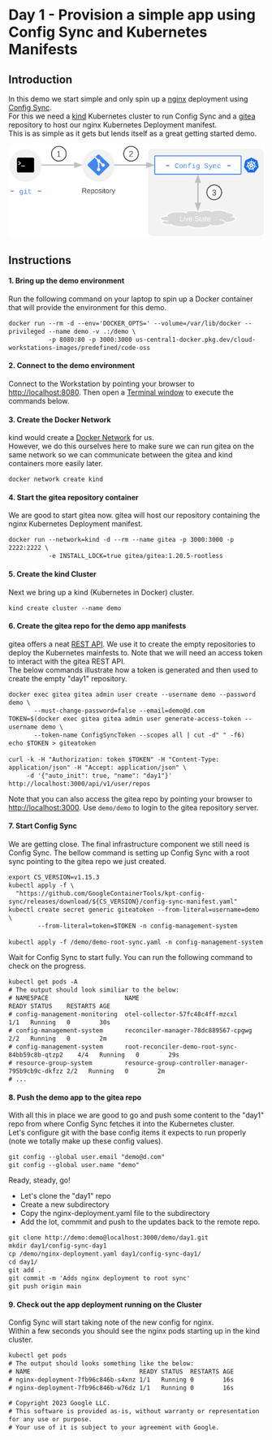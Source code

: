 # Day 1 - Provision a simple app using Config Sync and Kubernetes Manifests

## Introduction
In this demo we start simple and only spin up a [nginx](https://nginx.org/) deployment using [Config Sync](https://cloud.google.com/anthos-config-management/docs/config-sync-overview).  
For this we need a [kind](https://kind.sigs.k8s.io/) Kubernetes cluster to run Config Sync and a [gitea](https://gitea.io) repository to host our nginx Kubernetes Deployment manifest.  
This is as simple as it gets but lends itself as a great getting started demo.  

![Configuration as Data Day1](/images/nephio_cad_day1.png)   

## Instructions

#### 1. Bring up the demo environment
Run the following command on your laptop to spin up a Docker container that will provide the environment for this demo.  

```
docker run --rm -d --env='DOCKER_OPTS=' --volume=/var/lib/docker --privileged --name demo -v .:/demo \
           -p 8080:80 -p 3000:3000 us-central1-docker.pkg.dev/cloud-workstations-images/predefined/code-oss
```

#### 2. Connect to the demo environment
Connect to the Workstation by pointing your browser to [http://localhost:8080](http://localhost:8080).
Then open a [Terminal window](../README.md#Instructions) to execute the commands below.

#### 3. Create the Docker Network
kind would create a [Docker Network](https://docs.docker.com/network/) for us.  
However, we do this ourselves here to make sure we can run gitea on the same network so we can communicate between the gitea and kind containers more easily later.

```
docker network create kind
```

#### 4. Start the gitea repository container
We are good to start gitea now. gitea will host our repository containing the nginx Kubernetes Deployment manifest.

```
docker run --network=kind -d --rm --name gitea -p 3000:3000 -p 2222:2222 \
           -e INSTALL_LOCK=true gitea/gitea:1.20.5-rootless
```

#### 5. Create the kind Cluster
Next we bring up a kind (Kubernetes in Docker) cluster.

```
kind create cluster --name demo
```

#### 6. Create the gitea repo for the demo app manifests
gitea offers a neat [REST API](https://docs.gitea.com/development/api-usage). We use it to create the empty repositories to deploy the Kubernetes mainfests to.
Note that we will need an access token to interact with the gitea REST API.  
The below commands illustrate how a token is generated and then used to create the empty "day1" repository.

```
docker exec gitea gitea admin user create --username demo --password demo \
       --must-change-password=false --email=demo@d.com
TOKEN=$(docker exec gitea gitea admin user generate-access-token --username demo \
       --token-name ConfigSyncToken --scopes all | cut -d" " -f6)
echo $TOKEN > giteatoken

curl -k -H "Authorization: token $TOKEN" -H "Content-Type: application/json" -H "Accept: application/json" \
     -d '{"auto_init": true, "name": "day1"}' http://localhost:3000/api/v1/user/repos
```
Note that you can also access the gitea repo by pointing your browser to [http://localhost:3000](http://localhost:3000). Use ```demo/demo``` to login to the gitea repository server.


#### 7. Start Config Sync
We are getting close. The final infrastructure component we still need is Config Sync.
The bellow command is setting up Config Sync with a root sync pointing to the gitea repo we just created.

```
export CS_VERSION=v1.15.3
kubectl apply -f \
  "https://github.com/GoogleContainerTools/kpt-config-sync/releases/download/${CS_VERSION}/config-sync-manifest.yaml"
kubectl create secret generic giteatoken --from-literal=username=demo  \
        --from-literal=token=$TOKEN -n config-management-system

kubectl apply -f /demo/demo-root-sync.yaml -n config-management-system
```

Wait for Config Sync to start fully. You can run the following command to check on the progress.
```
kubectl get pods -A
# The output should look similiar to the below:
# NAMESPACE                     NAME                                              READY STATUS    RESTARTS AGE
# config-management-monitoring  otel-collector-57fc48c4ff-mzcxl                   1/1   Running   0        30s
# config-management-system      reconciler-manager-78dc889567-cpgwg               2/2   Running   0        2m
# config-management-system      root-reconciler-demo-root-sync-84bb59c8b-qtzp2    4/4   Running   0        29s
# resource-group-system         resource-group-controller-manager-795b9cb9c-dkfzz 2/2   Running   0        2m
# ...
```


#### 8. Push the demo app to the gitea repo

With all this in place we are good to go and push some content to the "day1" repo from where Config Sync fetches it into the Kubernetes cluster.  
Let's configure git with the base config items it expects to run properly (note we totally make up these config values).

```
git config --global user.email "demo@d.com"
git config --global user.name "demo"
```

Ready, steady, go!
* Let's clone the "day1" repo
* Create a new subdirectory
* Copy the nginx-deployment.yaml file to the subdirectory
* Add the lot, commmit and push to the updates back to the remote repo. 

```
git clone http://demo:demo@localhost:3000/demo/day1.git
mkdir day1/config-sync-day1
cp /demo/nginx-deployment.yaml day1/config-sync-day1/
cd day1/
git add .
git commit -m 'Adds nginx deployment to root sync'
git push origin main
```

#### 9. Check out the app deployment running on the Cluster

Config Sync will start taking note of the new config for nginx.  
Within a few seconds you should see the nginx pods starting up in the kind cluster.

```
kubectl get pods
# The output should looks something like the below:
# NAME                              READY STATUS  RESTARTS AGE
# nginx-deployment-7fb96c846b-s4xnz 1/1   Running 0        16s
# nginx-deployment-7fb96c846b-w76dz 1/1   Running 0        16s
```

```
# Copyright 2023 Google LLC.
# This software is provided as-is, without warranty or representation for any use or purpose.
# Your use of it is subject to your agreement with Google.
```
